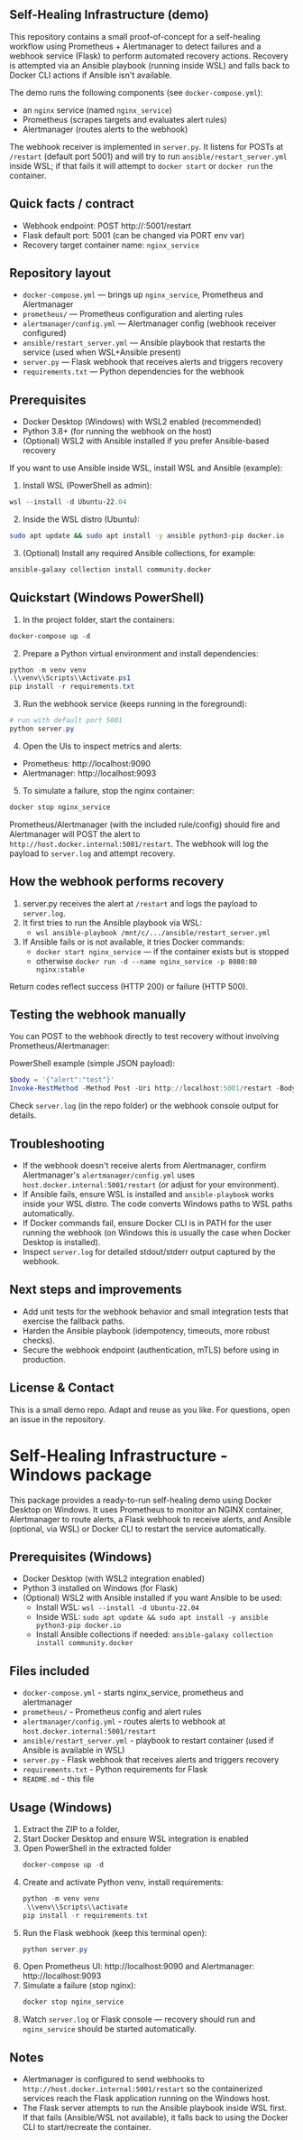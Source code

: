 ## Self-Healing Infrastructure (demo)

This repository contains a small proof-of-concept for a self-healing workflow using Prometheus + Alertmanager to detect failures and a webhook service (Flask) to perform automated recovery actions. Recovery is attempted via an Ansible playbook (running inside WSL) and falls back to Docker CLI actions if Ansible isn't available.

The demo runs the following components (see `docker-compose.yml`):

- an `nginx` service (named `nginx_service`)
- Prometheus (scrapes targets and evaluates alert rules)
- Alertmanager (routes alerts to the webhook)

The webhook receiver is implemented in `server.py`. It listens for POSTs at `/restart` (default port 5001) and will try to run `ansible/restart_server.yml` inside WSL; if that fails it will attempt to `docker start` or `docker run` the container.

## Quick facts / contract

- Webhook endpoint: POST http://<host>:5001/restart
- Flask default port: 5001 (can be changed via PORT env var)
- Recovery target container name: `nginx_service`

## Repository layout

- `docker-compose.yml` — brings up `nginx_service`, Prometheus and Alertmanager
- `prometheus/` — Prometheus configuration and alerting rules
- `alertmanager/config.yml` — Alertmanager config (webhook receiver configured)
- `ansible/restart_server.yml` — Ansible playbook that restarts the service (used when WSL+Ansible present)
- `server.py` — Flask webhook that receives alerts and triggers recovery
- `requirements.txt` — Python dependencies for the webhook

## Prerequisites

- Docker Desktop (Windows) with WSL2 enabled (recommended)
- Python 3.8+ (for running the webhook on the host)
- (Optional) WSL2 with Ansible installed if you prefer Ansible-based recovery

If you want to use Ansible inside WSL, install WSL and Ansible (example):

1. Install WSL (PowerShell as admin):

```powershell
wsl --install -d Ubuntu-22.04
```

2. Inside the WSL distro (Ubuntu):

```bash
sudo apt update && sudo apt install -y ansible python3-pip docker.io
```

3. (Optional) Install any required Ansible collections, for example:

```bash
ansible-galaxy collection install community.docker
```

## Quickstart (Windows PowerShell)

1. In the project folder, start the containers:

```powershell
docker-compose up -d
```

2. Prepare a Python virtual environment and install dependencies:

```powershell
python -m venv venv
.\\venv\\Scripts\\Activate.ps1
pip install -r requirements.txt
```

3. Run the webhook service (keeps running in the foreground):

```powershell
# run with default port 5001
python server.py
```

4. Open the UIs to inspect metrics and alerts:

- Prometheus: http://localhost:9090
- Alertmanager: http://localhost:9093

5. To simulate a failure, stop the nginx container:

```powershell
docker stop nginx_service
```

Prometheus/Alertmanager (with the included rule/config) should fire and Alertmanager will POST the alert to `http://host.docker.internal:5001/restart`. The webhook will log the payload to `server.log` and attempt recovery.

## How the webhook performs recovery

1. server.py receives the alert at `/restart` and logs the payload to `server.log`.
2. It first tries to run the Ansible playbook via WSL:
   - `wsl ansible-playbook /mnt/c/.../ansible/restart_server.yml`
3. If Ansible fails or is not available, it tries Docker commands:
   - `docker start nginx_service` — if the container exists but is stopped
   - otherwise `docker run -d --name nginx_service -p 8080:80 nginx:stable`

Return codes reflect success (HTTP 200) or failure (HTTP 500).

## Testing the webhook manually

You can POST to the webhook directly to test recovery without involving Prometheus/Alertmanager:

PowerShell example (simple JSON payload):

```powershell
$body = '{"alert":"test"}'
Invoke-RestMethod -Method Post -Uri http://localhost:5001/restart -Body $body -ContentType 'application/json'
```

Check `server.log` (in the repo folder) or the webhook console output for details.

## Troubleshooting

- If the webhook doesn't receive alerts from Alertmanager, confirm Alertmanager's `alertmanager/config.yml` uses `host.docker.internal:5001/restart` (or adjust for your environment).
- If Ansible fails, ensure WSL is installed and `ansible-playbook` works inside your WSL distro. The code converts Windows paths to WSL paths automatically.
- If Docker commands fail, ensure Docker CLI is in PATH for the user running the webhook (on Windows this is usually the case when Docker Desktop is installed).
- Inspect `server.log` for detailed stdout/stderr output captured by the webhook.

## Next steps and improvements

- Add unit tests for the webhook behavior and small integration tests that exercise the fallback paths.
- Harden the Ansible playbook (idempotency, timeouts, more robust checks).
- Secure the webhook endpoint (authentication, mTLS) before using in production.

## License & Contact

This is a small demo repo. Adapt and reuse as you like. For questions, open an issue in the repository.
# Self-Healing Infrastructure - Windows package

This package provides a ready-to-run self-healing demo using Docker Desktop on Windows.
It uses Prometheus to monitor an NGINX container, Alertmanager to route alerts, a Flask webhook to receive alerts, and Ansible (optional, via WSL) or Docker CLI to restart the service automatically.

## Prerequisites (Windows)
- Docker Desktop (with WSL2 integration enabled)
- Python 3 installed on Windows (for Flask)
- (Optional) WSL2 with Ansible installed if you want Ansible to be used:
  - Install WSL: `wsl --install -d Ubuntu-22.04`
  - Inside WSL: `sudo apt update && sudo apt install -y ansible python3-pip docker.io`
  - Install Ansible collections if needed: `ansible-galaxy collection install community.docker`

## Files included
- `docker-compose.yml` - starts nginx_service, prometheus and alertmanager
- `prometheus/` - Prometheus config and alert rules
- `alertmanager/config.yml` - routes alerts to webhook at `host.docker.internal:5001/restart`
- `ansible/restart_server.yml` - playbook to restart container (used if Ansible is available in WSL)
- `server.py` - Flask webhook that receives alerts and triggers recovery
- `requirements.txt` - Python requirements for Flask
- `README.md` - this file

## Usage (Windows)
1. Extract the ZIP to a folder, 
2. Start Docker Desktop and ensure WSL integration is enabled
3. Open PowerShell in the extracted folder
   ```powershell
   docker-compose up -d
   ```
4. Create and activate Python venv, install requirements:
   ```powershell
   python -m venv venv
   .\\venv\\Scripts\\activate
   pip install -r requirements.txt
   ```
5. Run the Flask webhook (keep this terminal open):
   ```powershell
   python server.py
   ```
6. Open Prometheus UI: http://localhost:9090 and Alertmanager: http://localhost:9093
7. Simulate a failure (stop nginx):
   ```powershell
   docker stop nginx_service
   ```
8. Watch `server.log` or Flask console — recovery should run and `nginx_service` should be started automatically.

## Notes
- Alertmanager is configured to send webhooks to `http://host.docker.internal:5001/restart` so the containerized services reach the Flask application running on the Windows host.
- The Flask server attempts to run the Ansible playbook inside WSL first. If that fails (Ansible/WSL not available), it falls back to using the Docker CLI to start/recreate the container.


